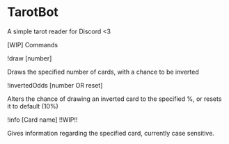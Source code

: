 # TarotBot
A simple tarot reader for Discord &lt;3

[WIP]
Commands

!draw [number]

Draws the specified number of cards, with a chance to be inverted

!invertedOdds [number OR reset]

Alters the chance of drawing an inverted card to the specified %, or resets it to default (10%)

!info [Card name] !!WIP!!

Gives information regarding the specified card, currently case sensitive.
